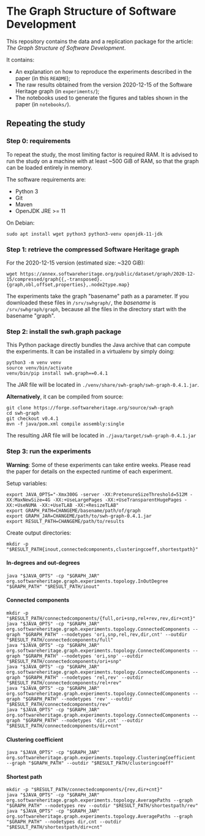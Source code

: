# The Graph Structure of Software Development

This repository contains the data and a replication package for the article:
*The Graph Structure of Software Development*.

It contains:

- An explanation on how to reproduce the experiments described in the paper (in
  this `README`);
- The raw results obtained from the version 2020-12-15 of the Software Heritage
  graph (in `experiments/`);
- The notebooks used to generate the figures and tables shown in the paper (in
  `notebooks/`).

## Repeating the study

### Step 0: requirements

To repeat the study, the most limiting factor is required RAM. It is advised to
run the study on a machine with at least ~500 GiB of RAM, so that the graph can
be loaded entirely in memory.

The software requirements are:

- Python 3
- Git
- Maven
- OpenJDK JRE >= 11

On Debian:

    sudo apt install wget python3 python3-venv openjdk-11-jdk

### Step 1: retrieve the compressed Software Heritage graph

For the 2020-12-15 version (estimated size: ~320 GiB):

    wget https://annex.softwareheritage.org/public/dataset/graph/2020-12-15/compressed/graph{{,-transposed}.{graph,obl,offset,properties},.node2type.map}

The experiments take the graph "basename" path as a parameter. If you
downloaded these files in `/srv/swhgraph/`, the *basename* is
`/srv/swhgraph/graph`, because all the files in the directory start with the
basename "graph".

### Step 2: install the swh.graph package

This Python package directly bundles the Java archive that can compute the
experiments. It can be installed in a virtualenv by simply doing:

    python3 -m venv venv
    source venv/bin/activate
    venv/bin/pip install swh.graph==0.4.1

The JAR file will be located in `./venv/share/swh-graph/swh-graph-0.4.1.jar`.

**Alternatively**, it can be compiled from source:

    git clone https://forge.softwareheritage.org/source/swh-graph
    cd swh-graph
    git checkout v0.4.1
    mvn -f java/pom.xml compile assembly:single

The resulting JAR file will be located in `./java/target/swh-graph-0.4.1.jar`


### Step 3: run the experiments

**Warning**: Some of these experiments can take entire weeks. Please read the
paper for details on the expected runtime of each experiment.

Setup variables:

    export JAVA_OPTS="-Xmx300G -server -XX:PretenureSizeThreshold=512M -XX:MaxNewSize=4G -XX:+UseLargePages -XX:+UseTransparentHugePages -XX:+UseNUMA -XX:+UseTLAB -XX:+ResizeTLAB"
    export GRAPH_PATH=CHANGEME/basename/path/of/graph
    export GRAPH_JAR=CHANGEME/path/to/swh-graph-0.4.1.jar
    export RESULT_PATH=CHANGEME/path/to/results

Create output directories:

    mkdir -p "$RESULT_PATH{inout,connectedcomponents,clusteringcoeff,shortestpath}"

#### In-degrees and out-degrees

    java "$JAVA_OPTS" -cp "$GRAPH_JAR" org.softwareheritage.graph.experiments.topology.InOutDegree "$GRAPH_PATH" "$RESULT_PATH/inout"

#### Connected components

    mkdir -p "$RESULT_PATH/connectedcomponents/{full,ori+snp,rel+rev,rev,dir+cnt}"
    java "$JAVA_OPTS" -cp "$GRAPH_JAR" org.softwareheritage.graph.experiments.topology.ConnectedComponents --graph "$GRAPH_PATH" --nodetypes 'ori,snp,rel,rev,dir,cnt' --outdir "$RESULT_PATH/connectedcomponents/full"
    java "$JAVA_OPTS" -cp "$GRAPH_JAR" org.softwareheritage.graph.experiments.topology.ConnectedComponents --graph "$GRAPH_PATH" --nodetypes 'ori,snp' --outdir "$RESULT_PATH/connectedcomponents/ori+snp"
    java "$JAVA_OPTS" -cp "$GRAPH_JAR" org.softwareheritage.graph.experiments.topology.ConnectedComponents --graph "$GRAPH_PATH" --nodetypes 'rel,rev' --outdir "$RESULT_PATH/connectedcomponents/rel+rev"
    java "$JAVA_OPTS" -cp "$GRAPH_JAR" org.softwareheritage.graph.experiments.topology.ConnectedComponents --graph "$GRAPH_PATH" --nodetypes 'rev' --outdir "$RESULT_PATH/connectedcomponents/rev"
    java "$JAVA_OPTS" -cp "$GRAPH_JAR" org.softwareheritage.graph.experiments.topology.ConnectedComponents --graph "$GRAPH_PATH" --nodetypes 'dir,cnt' --outdir "$RESULT_PATH/connectedcomponents/dir+cnt"

#### Clustering coefficient

    java "$JAVA_OPTS" -cp "$GRAPH_JAR" org.softwareheritage.graph.experiments.topology.ClusteringCoefficient --graph "$GRAPH_PATH" --outdir "$RESULT_PATH/clusteringcoeff"

#### Shortest path

    mkdir -p "$RESULT_PATH/connectedcomponents/{rev,dir+cnt}"
    java "$JAVA_OPTS" -cp "$GRAPH_JAR" org.softwareheritage.graph.experiments.topology.AveragePaths --graph "$GRAPH_PATH" --nodetypes rev --outdir "$RESULT_PATH/shortestpath/rev"
    java "$JAVA_OPTS" -cp "$GRAPH_JAR" org.softwareheritage.graph.experiments.topology.AveragePaths --graph "$GRAPH_PATH" --nodetypes dir,cnt --outdir "$RESULT_PATH/shortestpath/dir+cnt"
